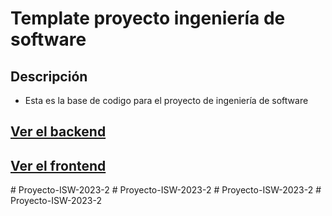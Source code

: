 # Template proyecto ingeniería de software

## Descripción

- Esta es la base de codigo para el proyecto de ingeniería de software

## [Ver el backend](./backend/Backend.md)
## [Ver el frontend](./frontend/Frontend.md)
#   P r o y e c t o - I S W - 2 0 2 3 - 2  
 #   P r o y e c t o - I S W - 2 0 2 3 - 2  
 #   P r o y e c t o - I S W - 2 0 2 3 - 2  
 #   P r o y e c t o - I S W - 2 0 2 3 - 2  
 